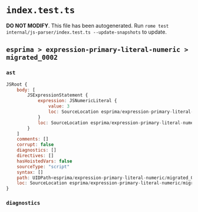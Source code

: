 # `index.test.ts`

**DO NOT MODIFY**. This file has been autogenerated. Run `rome test internal/js-parser/index.test.ts --update-snapshots` to update.

## `esprima > expression-primary-literal-numeric > migrated_0002`

### `ast`

```javascript
JSRoot {
	body: [
		JSExpressionStatement {
			expression: JSNumericLiteral {
				value: 3
				loc: SourceLocation esprima/expression-primary-literal-numeric/migrated_0002/input.js 1:0-1:1
			}
			loc: SourceLocation esprima/expression-primary-literal-numeric/migrated_0002/input.js 1:0-1:1
		}
	]
	comments: []
	corrupt: false
	diagnostics: []
	directives: []
	hasHoistedVars: false
	sourceType: "script"
	syntax: []
	path: UIDPath<esprima/expression-primary-literal-numeric/migrated_0002/input.js>
	loc: SourceLocation esprima/expression-primary-literal-numeric/migrated_0002/input.js 1:0-1:1
}
```

### `diagnostics`

```

```

